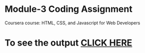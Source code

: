 

# Module-3 Coding Assignment

Coursera course: HTML, CSS, and Javascript for Web Developers

# To see the output [CLICK HERE](https://hemant-45.github.io/coursera-test/coursera-assignments/module-3/index.html)

